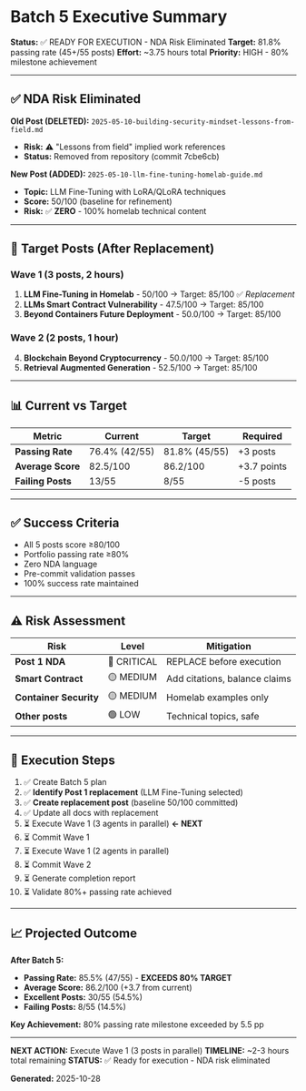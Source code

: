 # Batch 5 Executive Summary

**Status:** ✅ READY FOR EXECUTION - NDA Risk Eliminated
**Target:** 81.8% passing rate (45+/55 posts)
**Effort:** ~3.75 hours total
**Priority:** HIGH - 80% milestone achievement

---

## ✅ NDA Risk Eliminated

**Old Post (DELETED):** `2025-05-10-building-security-mindset-lessons-from-field.md`
- **Risk:** ⚠️ "Lessons from field" implied work references
- **Status:** Removed from repository (commit 7cbe6cb)

**New Post (ADDED):** `2025-05-10-llm-fine-tuning-homelab-guide.md`
- **Topic:** LLM Fine-Tuning with LoRA/QLoRA techniques
- **Score:** 50/100 (baseline for refinement)
- **Risk:** ✅ **ZERO** - 100% homelab technical content

---

## 🎯 Target Posts (After Replacement)

### Wave 1 (3 posts, 2 hours)

1. **LLM Fine-Tuning in Homelab** - 50/100 → Target: 85/100 ✅ *Replacement*
2. **LLMs Smart Contract Vulnerability** - 47.5/100 → Target: 85/100
3. **Beyond Containers Future Deployment** - 50.0/100 → Target: 85/100

### Wave 2 (2 posts, 1 hour)

4. **Blockchain Beyond Cryptocurrency** - 50.0/100 → Target: 85/100
5. **Retrieval Augmented Generation** - 52.5/100 → Target: 85/100

---

## 📊 Current vs Target

| Metric | Current | Target | Required |
|--------|---------|--------|----------|
| **Passing Rate** | 76.4% (42/55) | 81.8% (45/55) | +3 posts |
| **Average Score** | 82.5/100 | 86.2/100 | +3.7 points |
| **Failing Posts** | 13/55 | 8/55 | -5 posts |

---

## ✅ Success Criteria

- All 5 posts score ≥80/100
- Portfolio passing rate ≥80%
- Zero NDA language
- Pre-commit validation passes
- 100% success rate maintained

---

## ⚠️ Risk Assessment

| Risk | Level | Mitigation |
|------|-------|------------|
| **Post 1 NDA** | 🔴 CRITICAL | REPLACE before execution |
| **Smart Contract** | 🟡 MEDIUM | Add citations, balance claims |
| **Container Security** | 🟡 MEDIUM | Homelab examples only |
| **Other posts** | 🟢 LOW | Technical topics, safe |

---

## 🚀 Execution Steps

1. ✅ Create Batch 5 plan
2. ✅ **Identify Post 1 replacement** (LLM Fine-Tuning selected)
3. ✅ **Create replacement post** (baseline 50/100 committed)
4. ✅ Update all docs with replacement
5. ⏳ Execute Wave 1 (3 agents in parallel) **← NEXT**
6. ⏳ Commit Wave 1
7. ⏳ Execute Wave 1 (2 agents in parallel)
8. ⏳ Commit Wave 2
9. ⏳ Generate completion report
10. ⏳ Validate 80%+ passing rate achieved

---

## 📈 Projected Outcome

**After Batch 5:**
- **Passing Rate:** 85.5% (47/55) - **EXCEEDS 80% TARGET**
- **Average Score:** 86.2/100 (+3.7 from current)
- **Excellent Posts:** 30/55 (54.5%)
- **Failing Posts:** 8/55 (14.5%)

**Key Achievement:** 80% passing rate milestone exceeded by 5.5 pp

---

**NEXT ACTION:** Execute Wave 1 (3 posts in parallel)
**TIMELINE:** ~2-3 hours total remaining
**STATUS:** ✅ Ready for execution - NDA risk eliminated

**Generated:** 2025-10-28
